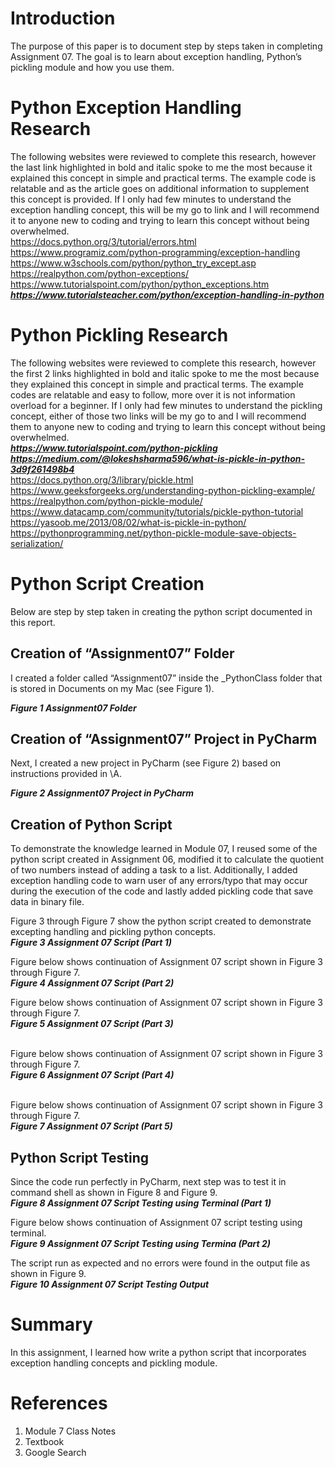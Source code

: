 # Introduction   
The purpose of this paper is to document step by steps taken in completing Assignment 07. The goal is to learn about exception handling, Python’s pickling module and how you use them.



# Python Exception Handling Research
The following websites were reviewed to complete this research, however the last link highlighted in bold and italic spoke to me the most because it explained this concept in simple and practical terms. The example code is relatable and as the article goes on additional information to supplement this concept is provided. If I only had few minutes to understand the exception handling concept, this will be my go to link and I will recommend it to anyone new to coding and trying to learn this concept without being overwhelmed.   
https://docs.python.org/3/tutorial/errors.html   
https://www.programiz.com/python-programming/exception-handling   
https://www.w3schools.com/python/python_try_except.asp   
https://realpython.com/python-exceptions/   
https://www.tutorialspoint.com/python/python_exceptions.htm   
***https://www.tutorialsteacher.com/python/exception-handling-in-python***   



# Python Pickling Research
The following websites were reviewed to complete this research, however the first 2 links highlighted in bold and italic spoke to me the most because they explained this concept in simple and practical terms. The example codes are relatable and easy to follow, more over it is not information overload for a beginner. If I only had few minutes to understand the pickling concept, either of those two links will be my go to and I will recommend them to anyone new to coding and trying to learn this concept without being overwhelmed.   
***https://www.tutorialspoint.com/python-pickling***   
***https://medium.com/@lokeshsharma596/what-is-pickle-in-python-3d9f261498b4***   
https://docs.python.org/3/library/pickle.html   
https://www.geeksforgeeks.org/understanding-python-pickling-example/   
https://realpython.com/python-pickle-module/   
https://www.datacamp.com/community/tutorials/pickle-python-tutorial   
https://yasoob.me/2013/08/02/what-is-pickle-in-python/   
https://pythonprogramming.net/python-pickle-module-save-objects-serialization/   



# Python Script Creation
Below are step by step taken in creating the python script documented in this report.

## Creation of “Assignment07” Folder
I created a folder  called “Assignment07” inside the _PythonClass folder that is stored in Documents on my Mac (see Figure 1).   
 
***Figure 1 Assignment07 Folder***


## Creation of “Assignment07” Project in PyCharm
Next, I created a new project in PyCharm (see Figure 2) based on instructions provided in \A\.   
 
***Figure 2 Assignment07 Project in PyCharm***


## Creation of Python Script
To demonstrate the knowledge learned in Module 07, I reused some of the python script created in Assignment 06, modified it to calculate the quotient of two numbers instead of adding a task to a list. Additionally, I added exception handling code to warn user of any errors/typo that may occur during the execution of the code and lastly added pickling code that save data in binary file.

Figure 3 through Figure 7 show the python script created to demonstrate excepting handling and pickling python concepts.   
***Figure 3 Assignment 07 Script (Part 1)***
 

Figure below shows continuation of Assignment 07 script shown in Figure 3 through Figure 7.   
***Figure 4 Assignment 07 Script (Part 2)***
 

Figure below shows continuation of Assignment 07 script shown in Figure 3 through Figure 7.   
***Figure 5 Assignment 07 Script (Part 3)***   
 

Figure below shows continuation of Assignment 07 script shown in Figure 3 through Figure 7.   
***Figure 6 Assignment 07 Script (Part 4)***   
 

Figure below shows continuation of Assignment 07 script shown in Figure 3 through Figure 7.   
***Figure 7 Assignment 07 Script (Part 5)***   


## Python Script Testing
Since the code run perfectly in PyCharm, next step was to test it in command shell as shown in Figure 8 and Figure 9.    
***Figure 8 Assignment 07 Script Testing using Terminal (Part 1)***

Figure below shows continuation of Assignment 07 script testing using terminal.   
***Figure 9 Assignment 07 Script Testing using Termina (Part 2)***

The script run as expected and no errors were found in the output file as shown in Figure 9.    
***Figure 10 Assignment 07 Script Testing Output***   


# Summary
In this assignment, I learned how write a python script that incorporates exception handling concepts and pickling module.


# References
1. Module 7 Class Notes   
2. Textbook   
3. Google Search
